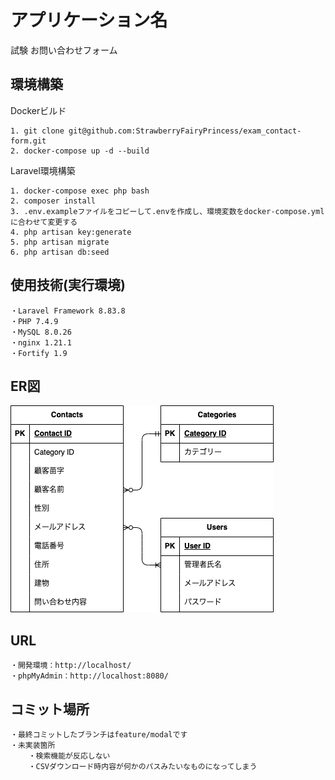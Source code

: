 # アプリケーション名
試験 お問い合わせフォーム

## 環境構築

Dockerビルド

	1. git clone git@github.com:StrawberryFairyPrincess/exam_contact-form.git
	2. docker-compose up -d --build


Laravel環境構築

	1. docker-compose exec php bash
	2. composer install
	3. .env.exampleファイルをコピーして.envを作成し、環境変数をdocker-compose.ymlに合わせて変更する
	4. php artisan key:generate
	5. php artisan migrate
	6. php artisan db:seed


## 使用技術(実行環境)

	・Laravel Framework 8.83.8
	・PHP 7.4.9
	・MySQL 8.0.26
	・nginx 1.21.1
	・Fortify 1.9


## ER図

![](./src/EntityRelationshipDiagram.drawio.png)


## URL

    ・開発環境：http://localhost/
    ・phpMyAdmin：http://localhost:8080/


## コミット場所

	・最終コミットしたブランチはfeature/modalです
	・未実装箇所
		・検索機能が反応しない
		・CSVダウンロード時内容が何かのパスみたいなものになってしまう
